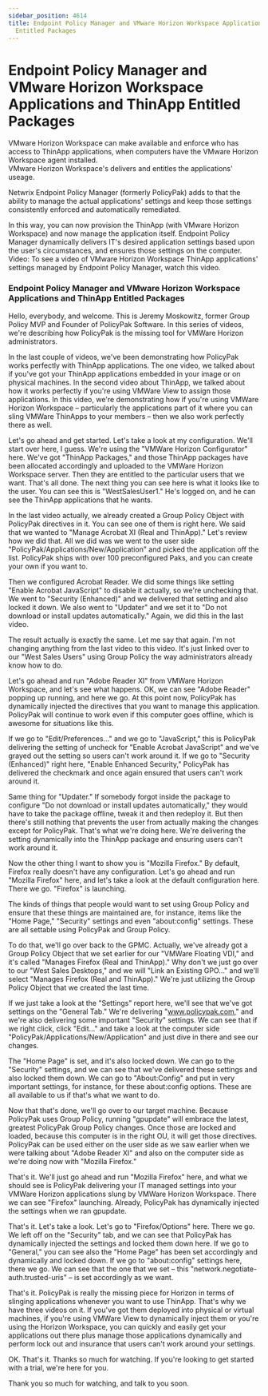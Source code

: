 ```yaml
---
sidebar_position: 4614
title: Endpoint Policy Manager and VMware Horizon Workspace Applications and ThinApp
  Entitled Packages
---
```


# Endpoint Policy Manager and VMware Horizon Workspace Applications and ThinApp Entitled Packages

VMware Horizon Workspace can make available and enforce who has access to ThinApp applications, when computers have the VMware Horizon Workspace agent installed.  
VMware Horizon Workspace's delivers and entitles the applications' useage.

Netwrix Endpoint Policy Manager (formerly PolicyPak) adds to that the ability to manage the actual applications' settings and keep those settings consistently enforced and automatically remediated.

In this way, you can now provision the ThinApp (with VMware Horizon Workspace) and now manage the application itself. Endpoint Policy Manager dynamically delivers IT's desired application settings based upon the user's circumstances, and ensures those settings on the computer.  
Video: To see a video of VMware Horizon Workspace ThinApp applications' settings managed by Endpoint Policy Manager, watch this video.

### Endpoint Policy Manager and VMware Horizon Workspace Applications and ThinApp Entitled Packages

Hello, everybody, and welcome. This is Jeremy Moskowitz, former Group Policy MVP and Founder of PolicyPak Software. In this series of videos, we're describing how PolicyPak is the missing tool for VMWare Horizon administrators.

In the last couple of videos, we've been demonstrating how PolicyPak works perfectly with ThinApp applications. The one video, we talked about if you've got your ThinApp applications embedded in your image or on physical machines. In the second video about ThinApp, we talked about how it works perfectly if you're using VMWare View to assign those applications. In this video, we're demonstrating how if you're using VMWare Horizon Workspace – particularly the applications part of it where you can sling VMWare ThinApps to your members – then we also work perfectly there as well.

Let's go ahead and get started. Let's take a look at my configuration. We'll start over here, I guess. We're using the "VMWare Horizon Configurator" here. We've got "ThinApp Packages," and those ThinApp packages have been allocated accordingly and uploaded to the VMWare Horizon Workspace server. Then they are entitled to the particular users that we want. That's all done. The next thing you can see here is what it looks like to the user. You can see this is "WestSalesUser1." He's logged on, and he can see the ThinApp applications that he wants.

In the last video actually, we already created a Group Policy Object with PolicyPak directives in it. You can see one of them is right here. We said that we wanted to "Manage Acrobat XI (Real and ThinApp)." Let's review how we did that. All we did was we went to the user side "PolicyPak/Applications/New/Application" and picked the application off the list. PolicyPak ships with over 100 preconfigured Paks, and you can create your own if you want to.

Then we configured Acrobat Reader. We did some things like setting "Enable Acrobat JavaScript" to disable it actually, so we're unchecking that. We went to "Security (Enhanced)" and we delivered that setting and also locked it down. We also went to "Updater" and we set it to "Do not download or install updates automatically." Again, we did this in the last video.

The result actually is exactly the same. Let me say that again. I'm not changing anything from the last video to this video. It's just linked over to our "West Sales Users" using Group Policy the way administrators already know how to do.

Let's go ahead and run "Adobe Reader XI" from VMWare Horizon Workspace, and let's see what happens. OK, we can see "Adobe Reader" popping up running, and here we go. At this point now, PolicyPak has dynamically injected the directives that you want to manage this application. PolicyPak will continue to work even if this computer goes offline, which is awesome for situations like this.

If we go to "Edit/Preferences…" and we go to "JavaScript," this is PolicyPak delivering the setting of uncheck for "Enable Acrobat JavaScript" and we've grayed out the setting so users can't work around it. If we go to "Security (Enhanced)" right here, "Enable Enhanced Security," PolicyPak has delivered the checkmark and once again ensured that users can't work around it.

Same thing for "Updater." If somebody forgot inside the package to configure "Do not download or install updates automatically," they would have to take the package offline, tweak it and then redeploy it. But then there's still nothing that prevents the user from actually making the changes except for PolicyPak. That's what we're doing here. We're delivering the setting dynamically into the ThinApp package and ensuring users can't work around it.

Now the other thing I want to show you is "Mozilla Firefox." By default, Firefox really doesn't have any configuration. Let's go ahead and run "Mozilla Firefox" here, and let's take a look at the default configuration here. There we go. "Firefox" is launching.

The kinds of things that people would want to set using Group Policy and ensure that these things are maintained are, for instance, items like the "Home Page," "Security" settings and even "about:config" settings. These are all settable using PolicyPak and Group Policy.

To do that, we'll go over back to the GPMC. Actually, we've already got a Group Policy Object that we set earlier for our "VMWare Floating VDI," and it's called "Manages Firefox (Real and ThinApp)." Why don't we just go over to our "West Sales Desktops," and we will "Link an Existing GPO…" and we'll select "Manages Firefox (Real and ThinApp)." We're just utilizing the Group Policy Object that we created the last time.

If we just take a look at the "Settings" report here, we'll see that we've got settings on the "General Tab." We're delivering "www.policypak.com," and we're also delivering some important "Security" settings. We can see that if we right click, click "Edit…" and take a look at the computer side "PolicyPak/Applications/New/Application" and just dive in there and see our changes.

The "Home Page" is set, and it's also locked down. We can go to the "Security" settings, and we can see that we've delivered these settings and also locked them down. We can go to "About:Config" and put in very important settings, for instance, for these about:config options. These are all available to us if that's what we want to do.

Now that that's done, we'll go over to our target machine. Because PolicyPak uses Group Policy, running "gpupdate" will embrace the latest, greatest PolicyPak Group Policy changes. Once those are locked and loaded, because this computer is in the right OU, it will get those directives. PolicyPak can be used either on the user side as we saw earlier when we were talking about "Adobe Reader XI" and also on the computer side as we're doing now with "Mozilla Firefox."

That's it. We'll just go ahead and run "Mozilla Firefox" here, and what we should see is PolicyPak delivering your IT managed settings into your VMWare Horizon applications slung by VMWare Horizon Workspace. There we can see "Firefox" launching. Already, PolicyPak has dynamically injected the settings when we ran gpupdate.

That's it. Let's take a look. Let's go to "Firefox/Options" here. There we go. We left off on the "Security" tab, and we can see that PolicyPak has dynamically injected the settings and locked them down here. If we go to "General," you can see also the "Home Page" has been set accordingly and dynamically and locked down. If we go to "about:config" settings here, there we go. We can see that the one that we set – this "network.negotiate-auth.trusted-uris" – is set accordingly as we want.

That's it. PolicyPak is really the missing piece for Horizon in terms of slinging applications whenever you want to use ThinApp. That's why we have three videos on it. If you've got them deployed into physical or virtual machines, if you're using VMWare View to dynamically inject them or you're using the Horizon Workspace, you can quickly and easily get your applications out there plus manage those applications dynamically and perform lock out and insurance that users can't work around your settings.

OK. That's it. Thanks so much for watching. If you're looking to get started with a trial, we're here for you.

Thank you so much for watching, and talk to you soon.